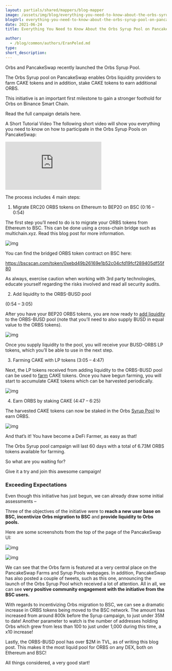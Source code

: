 ```yaml
---
layout: partials/shared/mappers/blog-mapper
image: /assets/img/blog/everything-you-need-to-know-about-the-orbs-syrup-pool-on-pancakeswap/bg.png
blogUrl: everything-you-need-to-know-about-the-orbs-syrup-pool-on-pancakeswap
date: 2021-06-24
title: Everything You Need to Know About the Orbs Syrup Pool on PancakeSwap

author:
  - /blog/common/authors/EranPeled.md
type:
short_description:
---
```


Orbs and PancakeSwap recently launched the Orbs Syrup Pool.

The Orbs Syrup pool on PancakeSwap enables Orbs liquidity providers to farm CAKE tokens and in addition, stake CAKE tokens to earn additional ORBS.

This initiative is an important first milestone to gain a stronger foothold for Orbs on Binance Smart Chain.

Read the full campaign details here.

A Short Tutorial Video
The following short video will show you everything you need to know on how to participate in the Orbs Syrup Pools on PancakeSwap:

<iframe  src="https://www.youtube.com/embed/hcoQPdeET1g" title="YouTube video player" frameborder="0" allow="accelerometer; autoplay; clipboard-write; encrypted-media; gyroscope; picture-in-picture" allowfullscreen></iframe>

The process includes 4 main steps:

1. Migrate ERC20 ORBS tokens on Ethereum to BEP20 on BSC
   (0:16 – 0:54)

The first step you’ll need to do is to migrate your ORBS tokens from Ethereum to BSC. This can be done using a cross-chain bridge such as multichain.xyz. Read this blog post for more information.

![img](/assets/img/blog/everything-you-need-to-know-about-the-orbs-syrup-pool-on-pancakeswap/img1.png)

You can find the bridged ORBS token contract on BSC here:

https://bscscan.com/token/0xebd49b26169e1b52c04cfd19fcf289405df55f80

As always, exercise caution when working with 3rd party technologies, educate yourself regarding the risks involved and read all security audits.

2. Add liquidity to the ORBS-BUSD pool

(0:54 – 3:05)

After you have your BEP20 ORBS tokens, you are now ready to [add liquidity](https://pancakeswap.finance/swap#/pool) to the ORBS-BUSD pool (note that you’ll need to also supply BUSD in equal value to the ORBS tokens).

![img](/assets/img/blog/everything-you-need-to-know-about-the-orbs-syrup-pool-on-pancakeswap/img2.png)

Once you supply liquidity to the pool, you will receive your BUSD-ORBS LP tokens, which you’ll be able to use in the next step.

3. Farming CAKE with LP tokens
   (3:05 – 4:47)

Next, the LP tokens received from adding liquidity to the ORBS-BUSD pool can be used to [farm](https://pancakeswap.finance/farms) CAKE tokens. Once you have begun farming, you will start to accumulate CAKE tokens which can be harvested periodically.

![img](/assets/img/blog/everything-you-need-to-know-about-the-orbs-syrup-pool-on-pancakeswap/img3.png)

4. Earn ORBS by staking CAKE
   (4:47 – 6:25)

The harvested CAKE tokens can now be staked in the Orbs [Syrup Pool](https://pancakeswap.finance/pools) to earn ORBS.

![img](/assets/img/blog/everything-you-need-to-know-about-the-orbs-syrup-pool-on-pancakeswap/img4.png)

And that’s it! You have become a DeFi Farmer, as easy as that!

The Orbs Syrup pool campaign will last 60 days with a total of 6.73M ORBS tokens available for farming.

So what are you waiting for?

Give it a try and join this awesome campaign!

### Exceeding Expectations

Even though this initiative has just begun, we can already draw some initial assessments –

Three of the objectives of the initiative were to **reach a new user base on BSC, incentivize Orbs migration to BSC** and **provide liquidity to Orbs pools.**

Here are some screenshots from the top of the page of the PancakeSwap UI:

![img](/assets/img/blog/everything-you-need-to-know-about-the-orbs-syrup-pool-on-pancakeswap/img5.jpeg)

![img](/assets/img/blog/everything-you-need-to-know-about-the-orbs-syrup-pool-on-pancakeswap/img6.jpeg)

We can see that the Orbs farm is featured at a very central place on the PancakeSwap Farms and Syrup Pools webpages. In addition, PancakeSwap has also posted a couple of tweets, such as this one, announcing the launch of the Orbs Syrup Pool which received a lot of attention. All in all, we can see **very positive community engagement with the initiative from the BSC users.**

With regards to incentivizing Orbs migration to BSC, we can see a dramatic increase in ORBS tokens being moved to the BSC network. The amount has increased from around 800k before the Syrup campaign, to just under 35M to date! Another parameter to watch is the number of addresses holding Orbs which grew from less than 100 to just under 1,000 during this time, a x10 increase!

Lastly, the ORBS-BUSD pool has over $2M in TVL, as of writing this blog post. This makes it the most liquid pool for ORBS on any DEX, both on Ethereum and BSC!

All things considered, a very good start!
